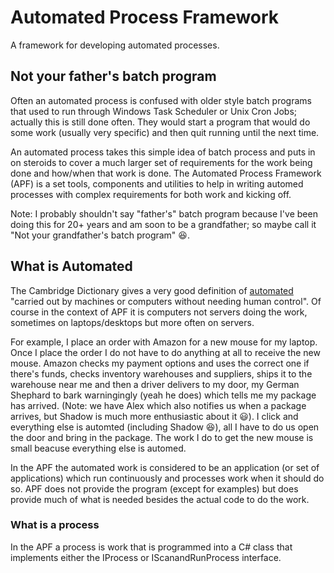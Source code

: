 # Automated Process Framework
A framework for developing automated processes.

## Not your father's batch program
Often an automated process is confused with older style batch programs that used to run through Windows Task Scheduler or Unix Cron Jobs; actually this is still done often. They would start a program that would do some work (usually very specific) and then quit running until the next time.

An automated process takes this simple idea of batch process and puts in on steroids to cover a much larger set of requirements for the work being done and how/when that work is done. The Automated Process Framework (APF) is a set tools, components and utilities to help in writing automed processes with complex requirements for both work and kicking off.

Note: I probably shouldn't say "father's" batch program because I've been doing this for 20+ years and am soon to be a grandfather; so maybe call it "Not your grandfather's batch program" :laughing:.

## What is Automated
The Cambridge Dictionary gives a very good definition of [automated](https://dictionary.cambridge.org/us/dictionary/english/automated) "carried out by machines or computers without needing human control". Of course in the context of APF it is computers not servers doing the work, sometimes on laptops/desktops but more often on servers.

For example, I place an order with Amazon for a new mouse for my laptop. Once I place the order I do not have to do anything at all to receive the new mouse. Amazon checks my payment options and uses the correct one if there's funds, checks inventory warehouses and suppliers, ships it to the warehouse near me and then a driver delivers to my door, my German Shephard to bark warningingly (yeah he does) which tells me my package has arrived. (Note: we have Alex which also notifies us when a package arrives, but Shadow is much more enthusiastic about it :smiley:). I click and everything else is automted (including Shadow :laughing:), all I have to do us open the door and bring in the package. The work I do to get the new mouse is small beacuse everything else is automed.


In the APF the automated work is considered to be an application (or set of applications) which run continuously and processes work when it should do so. APF does not provide the program (except for examples) but does provide much of what is needed besides the actual code to do the work.

### What is a process
In the APF a process is work that is programmed into a C# class that implements either the IProcess or IScanandRunProcess interface.
